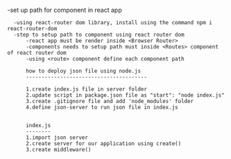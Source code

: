 -set up path for component in react app

      -using react-router dom library, install using the command npm i react-router-dom
      -step to setup path to component using react router dom
          -react app must be render inside <Browser Router>
          -components needs to setup path must inside <Routes> component of react router dom
          -using <route> component define each component path

          how to deploy json file using node.js
          ---------------------------------------

          1.create index.js file in server folder
          2.update script in package.json file as "start": "node index.js"
          3.create .gitignore file and add 'node_modules' folder
          4.define json-server to run json file in index.js


          index.js
          --------
          1.import json server
          2.create server for our application using create()
          3.create middleware()